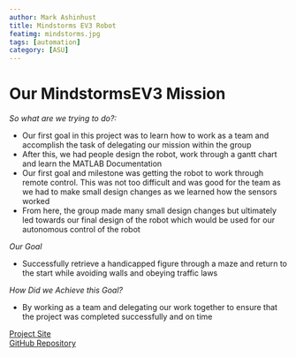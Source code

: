 ```yaml
---
author: Mark Ashinhust  
title: Mindstorms EV3 Robot
featimg: mindstorms.jpg
tags: [automation]
category: [ASU]
---
```


# **Our MindstormsEV3 Mission**

*So what are we trying to do?:*

* Our first goal in this project was to learn how to work as a team and accomplish the task of delegating our mission within the group
* After this, we had people design the robot, work through a gantt chart and learn the MATLAB Documentation
* Our first goal and milestone was getting the robot to work through remote control. This was not too difficult and was good for the team as we had to make small design changes as we learned how the sensors worked
* From here, the group made many small design changes but ultimately led towards our final design of the robot which would be used for our autonomous control of the robot

*Our Goal*

* Successfully retrieve a handicapped figure through a maze and return to the start while avoiding walls and obeying traffic laws

*How Did we Achieve this Goal?*

* By working as a team and delegating our work together to ensure that the project was completed successfully and on time


[Project Site](https://www.mindstorm.markinfo.dev/)    
[GitHub Repository](https://github.com/Markay12/mindstormsEV3)  